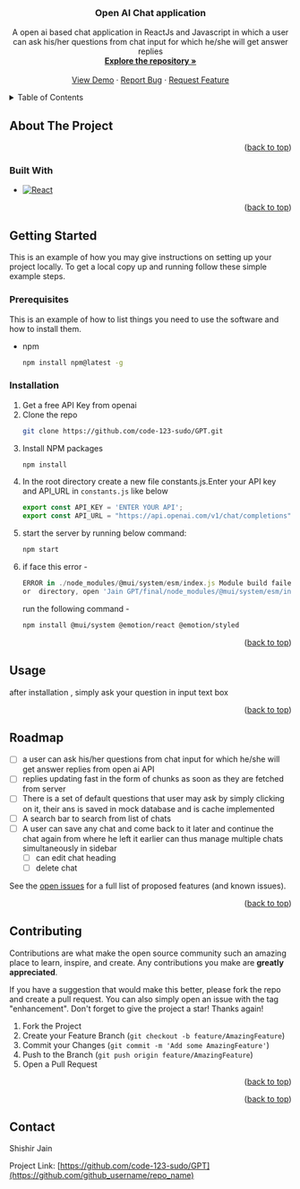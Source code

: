 <!-- Improved compatibility of back to top link: See: https://github.com/othneildrew/Best-README-Template/pull/73 -->
<a name="readme-top"></a>
<!--
*** Thanks for checking out the Best-README-Template. If you have a suggestion
*** that would make this better, please fork the repo and create a pull request
*** or simply open an issue with the tag "enhancement".
*** Don't forget to give the project a star!
*** Thanks again! Now go create something AMAZING! :D
-->



<!-- PROJECT SHIELDS -->
<!--
*** I'm using markdown "reference style" links for readability.
*** Reference links are enclosed in brackets [ ] instead of parentheses ( ).
*** See the bottom of this document for the declaration of the reference variables
*** for contributors-url, forks-url, etc. This is an optional, concise syntax you may use.
*** https://www.markdownguide.org/basic-syntax/#reference-style-links
-->



<!-- PROJECT LOGO -->
<br />
<div align="center">
  <a href="https://github.com/code-123-sudo/GPT">
  </a>

<h3 align="center">Open AI Chat application</h3>

  <p align="center">
    A open ai based chat application in ReactJs and Javascript in which a user can ask his/her questions from chat input for which he/she will get answer replies
    <br />
    <a href="https://github.com/code-123-sudo/GPT"><strong>Explore the repository »</strong></a>
    <br />
    <br />
    <a href="https://github.com/code-123-sudo/GPT">View Demo</a>
    ·
    <a href="https://github.com/code-123-sudo/GPT/issues">Report Bug</a>
    ·
    <a href="https://github.com/code-123-sudo/GPT/issues">Request Feature</a>
  </p>
</div>



<!-- TABLE OF CONTENTS -->
<details>
  <summary>Table of Contents</summary>
  <ol>
    <li>
      <a href="#about-the-project">About The Project</a>
      <ul>
        <li><a href="#built-with">Built With</a></li>
      </ul>
    </li>
    <li>
      <a href="#getting-started">Getting Started</a>
      <ul>
        <li><a href="#prerequisites">Prerequisites</a></li>
        <li><a href="#installation">Installation</a></li>
      </ul>
    </li>
    <li><a href="#usage">Usage</a></li>
    <li><a href="#roadmap">Roadmap</a></li>
    <li><a href="#contributing">Contributing</a></li>
    <li><a href="#license">License</a></li>
    <li><a href="#contact">Contact</a></li>
    <li><a href="#acknowledgments">Acknowledgments</a></li>
  </ol>
</details>



<!-- ABOUT THE PROJECT -->
## About The Project

<p align="right">(<a href="#readme-top">back to top</a>)</p>



### Built With

* [![React][React.js]][React-url]

<p align="right">(<a href="#readme-top">back to top</a>)</p>



<!-- GETTING STARTED -->
## Getting Started

This is an example of how you may give instructions on setting up your project locally.
To get a local copy up and running follow these simple example steps.

### Prerequisites

This is an example of how to list things you need to use the software and how to install them.
* npm
  ```sh
  npm install npm@latest -g
  ```

### Installation

1. Get a free API Key from openai
2. Clone the repo
   ```sh
   git clone https://github.com/code-123-sudo/GPT.git
   ```
3. Install NPM packages
   ```sh
   npm install
   ```
4. In the root directory create a new file constants.js.Enter your API key and API_URL in `constants.js` like below
   ```js
   export const API_KEY = 'ENTER YOUR API';
   export const API_URL = "https://api.openai.com/v1/chat/completions";
   ```
5. start the server by running below command:
   ```sh
   npm start
   ```
6. if face this error -
   ```js
   ERROR in ./node_modules/@mui/system/esm/index.js Module build failed: Error: ENOENT: no such file 
   or  directory, open 'Jain GPT/final/node_modules/@mui/system/esm/index.js'
   ```
   run the following command -
   ```sh
   npm install @mui/system @emotion/react @emotion/styled  
   ```

<p align="right">(<a href="#readme-top">back to top</a>)</p>



<!-- USAGE EXAMPLES -->
## Usage
after installation , simply ask your question in input text box

<p align="right">(<a href="#readme-top">back to top</a>)</p>



<!-- ROADMAP -->
## Roadmap

- [ ] a user can ask his/her questions from chat input for which he/she will get answer replies from open ai API
- [ ] replies updating fast in the form of chunks as soon as they are fetched from server
- [ ] There is a set of default questions that user may ask by simply clicking on it, their ans is saved in mock database and is cache implemented
- [ ] A search bar to search from list of chats 
- [ ] A user can save any chat and come back to it later and continue the chat again from where he left it earlier can thus manage multiple chats simultaneously in sidebar
    - [ ] can edit chat heading
    - [ ] delete chat

See the [open issues](https://github.com/code-123-sudo/GPT/issues) for a full list of proposed features (and known issues).

<p align="right">(<a href="#readme-top">back to top</a>)</p>



<!-- CONTRIBUTING -->
## Contributing

Contributions are what make the open source community such an amazing place to learn, inspire, and create. Any contributions you make are **greatly appreciated**.

If you have a suggestion that would make this better, please fork the repo and create a pull request. You can also simply open an issue with the tag "enhancement".
Don't forget to give the project a star! Thanks again!

1. Fork the Project
2. Create your Feature Branch (`git checkout -b feature/AmazingFeature`)
3. Commit your Changes (`git commit -m 'Add some AmazingFeature'`)
4. Push to the Branch (`git push origin feature/AmazingFeature`)
5. Open a Pull Request

<p align="right">(<a href="#readme-top">back to top</a>)</p>

<p align="right">(<a href="#readme-top">back to top</a>)</p>

<!-- CONTACT -->
## Contact

Shishir Jain

Project Link: [https://github.com/code-123-sudo/GPT](https://github.com/github_username/repo_name)


<!-- MARKDOWN LINKS & IMAGES -->
<!-- https://www.markdownguide.org/basic-syntax/#reference-style-links -->
[contributors-shield]: https://img.shields.io/github/contributors/othneildrew/Best-README-Template.svg?style=for-the-badge
[contributors-url]: https://github.com/othneildrew/Best-README-Template/graphs/contributors
[forks-shield]: https://img.shields.io/github/forks/othneildrew/Best-README-Template.svg?style=for-the-badge
[forks-url]: https://github.com/othneildrew/Best-README-Template/network/members
[stars-shield]: https://img.shields.io/github/stars/othneildrew/Best-README-Template.svg?style=for-the-badge
[stars-url]: https://github.com/othneildrew/Best-README-Template/stargazers
[issues-shield]: https://img.shields.io/github/issues/othneildrew/Best-README-Template.svg?style=for-the-badge
[issues-url]: https://github.com/othneildrew/Best-README-Template/issues
[license-shield]: https://img.shields.io/github/license/othneildrew/Best-README-Template.svg?style=for-the-badge
[license-url]: https://github.com/othneildrew/Best-README-Template/blob/master/LICENSE.txt
[linkedin-shield]: https://img.shields.io/badge/-LinkedIn-black.svg?style=for-the-badge&logo=linkedin&colorB=555
[linkedin-url]: https://linkedin.com/in/othneildrew
[product-screenshot]: images/screenshot.png
[Next.js]: https://img.shields.io/badge/next.js-000000?style=for-the-badge&logo=nextdotjs&logoColor=white
[Next-url]: https://nextjs.org/
[React.js]: https://img.shields.io/badge/React-20232A?style=for-the-badge&logo=react&logoColor=61DAFB
[React-url]: https://reactjs.org/
[Vue.js]: https://img.shields.io/badge/Vue.js-35495E?style=for-the-badge&logo=vuedotjs&logoColor=4FC08D
[Vue-url]: https://vuejs.org/
[Angular.io]: https://img.shields.io/badge/Angular-DD0031?style=for-the-badge&logo=angular&logoColor=white
[Angular-url]: https://angular.io/
[Svelte.dev]: https://img.shields.io/badge/Svelte-4A4A55?style=for-the-badge&logo=svelte&logoColor=FF3E00
[Svelte-url]: https://svelte.dev/
[Laravel.com]: https://img.shields.io/badge/Laravel-FF2D20?style=for-the-badge&logo=laravel&logoColor=white
[Laravel-url]: https://laravel.com
[Bootstrap.com]: https://img.shields.io/badge/Bootstrap-563D7C?style=for-the-badge&logo=bootstrap&logoColor=white
[Bootstrap-url]: https://getbootstrap.com
[JQuery.com]: https://img.shields.io/badge/jQuery-0769AD?style=for-the-badge&logo=jquery&logoColor=white
[JQuery-url]: https://jquery.com 
